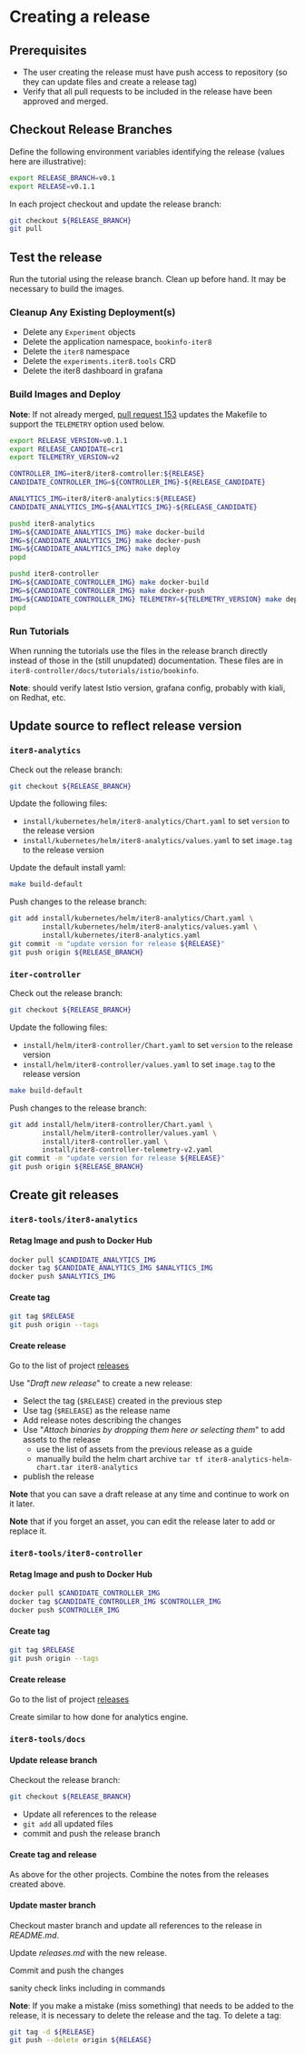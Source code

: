 # Creating a release

## Prerequisites

- The user creating the release must have push access to repository (so they can update files and create a release tag)
- Verify that all pull requests to be included in the release have been approved and merged.

## Checkout Release Branches

Define the following environment variables identifying the release (values here are illustrative):

```bash
export RELEASE_BRANCH=v0.1
export RELEASE=v0.1.1
```

In each project checkout and update the release branch:

```bash
git checkout ${RELEASE_BRANCH}
git pull
```

## Test the release

Run the tutorial using the release branch. Clean up before hand. It may be necessary to build the images.

### Cleanup Any Existing Deployment(s)

- Delete any `Experiment` objects
- Delete the application namespace, `bookinfo-iter8`
- Delete the `iter8` namespace
- Delete the `experiments.iter8.tools` CRD
- Delete the iter8 dashboard in grafana

### Build Images and Deploy

**Note**: If not already merged, [pull request 153](https://github.com/iter8-tools/iter8-controller/pull/153) updates the Makefile to support the `TELEMETRY` option used below.

```bash
export RELEASE_VERSION=v0.1.1
export RELEASE_CANDIDATE=cr1
export TELEMETRY_VERSION=v2

CONTROLLER_IMG=iter8/iter8-comtroller:${RELEASE}
CANDIDATE_CONTROLLER_IMG=${CONTROLLER_IMG}-${RELEASE_CANDIDATE}

ANALYTICS_IMG=iter8/iter8-analytics:${RELEASE}
CANDIDATE_ANALYTICS_IMG=${ANALYTICS_IMG}-${RELEASE_CANDIDATE}

pushd iter8-analytics
IMG=${CANDIDATE_ANALYTICS_IMG} make docker-build
IMG=${CANDIDATE_ANALYTICS_IMG} make docker-push
IMG=${CANDIDATE_ANALYTICS_IMG} make deploy
popd

pushd iter8-controller
IMG=${CANDIDATE_CONTROLLER_IMG} make docker-build
IMG=${CANDIDATE_CONTROLLER_IMG} make docker-push
IMG=${CANDIDATE_CONTROLLER_IMG} TELEMETRY=${TELEMETRY_VERSION} make deploy
popd
```

### Run Tutorials

When running the tutorials use the files in the release branch directly instead of those in the (still unupdated) documentation. These files are in `iter8-controller/docs/tutorials/istio/bookinfo`.

**Note**: should verify latest Istio version, grafana config, probably with kiali, on Redhat, etc.

## Update source to reflect release version

### `iter8-analytics`

Check out the release branch:

```bash
git checkout ${RELEASE_BRANCH}
```

Update the following files:

- `install/kubernetes/helm/iter8-analytics/Chart.yaml` to set `version` to the release version
- `install/kubernetes/helm/iter8-analytics/values.yaml` to set `image.tag` to the release version

Update the default install yaml:

```bash
make build-default
```

Push changes to the release branch:

```bash
git add install/kubernetes/helm/iter8-analytics/Chart.yaml \
        install/kubernetes/helm/iter8-analytics/values.yaml \
        install/kubernetes/iter8-analytics.yaml
git commit -m "update version for release ${RELEASE}"
git push origin ${RELEASE_BRANCH}
```

### `iter-controller`

Check out the release branch:

```bash
git checkout ${RELEASE_BRANCH}
```

Update the following files:

- `install/helm/iter8-controller/Chart.yaml` to set `version` to the release version
- `install/helm/iter8-controller/values.yaml` to set `image.tag` to the release version

```bash
make build-default
```

Push changes to the release branch:

```bash
git add install/helm/iter8-controller/Chart.yaml \
        install/helm/iter8-controller/values.yaml \
        install/iter8-controller.yaml \
        install/iter8-controller-telemetry-v2.yaml
git commit -m "update version for release ${RELEASE}"
git push origin ${RELEASE_BRANCH}
```

## Create git releases

### `iter8-tools/iter8-analytics`

#### Retag Image and push to Docker Hub

```bash
docker pull $CANDIDATE_ANALYTICS_IMG
docker tag $CANDIDATE_ANALYTICS_IMG $ANALYTICS_IMG
docker push $ANALYTICS_IMG
```

#### Create tag

```bash
git tag $RELEASE
git push origin --tags
```

#### Create release

Go to the list of project [releases](https://github.com/iter8-tools/iter8-analytics/releases)

Use "_Draft new release_" to create a new release:

- Select the tag  (`$RELEASE`) created in the previous step
- Use tag (`$RELEASE`) as the release name
- Add release notes describing the changes
- Use "_Attach binaries by dropping them here or selecting them_" to add assets to the release
  - use the list of assets from the previous release as a guide
  - manually build the helm chart archive `tar tf iter8-analytics-helm-chart.tar iter8-analytics`
- publish the release

**Note** that you can save a draft release at any time and continue to work on it later.

**Note** that if you forget an asset, you can edit the release later to add or replace it.

### `iter8-tools/iter8-controller`

#### Retag Image and push to Docker Hub

```bash
docker pull $CANDIDATE_CONTROLLER_IMG
docker tag $CANDIDATE_CONTROLLER_IMG $CONTROLLER_IMG
docker push $CONTROLLER_IMG
```

#### Create tag

```bash
git tag $RELEASE
git push origin --tags
```

#### Create release

Go to the list of project [releases](https://github.com/iter8-tools/iter8-controller/releases)

Create similar to how done for analytics engine.

### `iter8-tools/docs`

#### Update release branch

Checkout the release branch:

```bash
git checkout ${RELEASE_BRANCH}
```

- Update all references to the release
- `git add` all updated files
- commit and push the release branch

#### Create tag and release

As above for the other projects. Combine the notes from the releases created above.

#### Update master branch

Checkout master branch and update all references to the release in _README.md_.

Update _releases.md_ with the new release.

Commit and push the changes

sanity check links including in commands

**Note**: If you make a mistake (miss something) that needs to be added to the release, it is necessary to delete the release and the tag. To delete a tag:

```bash
git tag -d ${RELEASE}
git push --delete origin ${RELEASE}
```
